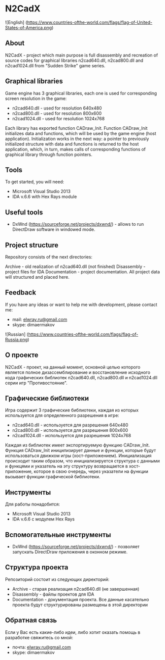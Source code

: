 # N2CadX

![English]
(https://www.countries-ofthe-world.com/flags/flag-of-United-States-of-America.png)

## About

N2CadX - project which main purpose is full disassembly and recreation of source codes for graphical libraries n2cad640.dll, n2cad800.dll and n2cad1024.dll from "Sudden Strike" game series.

## Graphical libraries

Game engine has 3 graphical libraries, each one is used for corresponding screen resolution in the game:
* n2cad640.dll - used for resolution 640x480
* n2cad800.dll - used for resolution 800x600
* n2cad1024.dll - used for resolution 1024x768

Each library has exported function CADraw_Init. Function CADraw_Init initializes data and functions, which will be used by the game engine (host application). Initialization works in the next way: a pointer to previously initialized structure with data and functions is returned to the host application, which, in turn, makes calls of corresponding functions of graphical library through function pointers.

## Tools

To get started, you will need:
* Microsoft Visual Studio 2013
* IDA v.6.6 with Hex Rays module

## Useful tools

* DxWnd (https://sourceforge.net/projects/dxwnd/) - allows to run DirectDraw software in windowed mode.

## Project structure

Repository consists of the next directories:

Archive - old realization of n2cad640.dll (not finished)
Disassembly - project files for IDA
Documentation - project documentation. All project data will structured and placed here.

## Feedback

If you have any ideas or want to help me with development, please contact me:
* mail: elwray.ru@gmail.com
* skype: dimaermakov

![Russian]
(https://www.countries-ofthe-world.com/flags/flag-of-Russia.png)

## О проекте

N2CadX - проект, на данный момент, основной целью которого является полное дизассемблирование и восстановление
исходного кода графических библиотек n2cad640.dll, n2cad800.dll и n2cad1024.dll серии игр "Противостояние".

## Графические библиотеки

Игра содержит 3 графические библиотеки, каждая из которых используется для определенного разрешения в игре:
* n2cad640.dll - используется для разрешения 640x480
* n2cad800.dll - используется для разрешения 800x600
* n2cad1024.dll - используется для разрешения 1024x768

Каждая из библиотек имеет экспортируемую функцию CADraw_Init. Функция CADraw_Init иницилизирует данные и функции, которые будут использоваться движком игры (хост-приложением). Инициализация происходит таким образом, что инициализируется структура с данными и функцями и указатель на эту структуру возвращается в хост-приложение, которое в свою очередь, через указатели на функции вызывает функции графической библиотеки.

## Инструменты

Для работы понадобится:
* Microsoft Visual Studio 2013
* IDA v.6.6 с модулем Hex Rays

## Вспомогательные инструменты

* DxWnd (https://sourceforge.net/projects/dxwnd/) - позволяет запускать DirectDraw приложения в оконном режиме.

## Структура проекта

Репозиторий состоит из следующих директорий:
* Archive - старая реализация n2cad640.dll (не завершенная)
* Disassembly - файлы проектов для IDA
* Documentation - документация проекта. Все данные касательно проекта будут структурированы размещены в этой директории

## Обратная связь

Если у Вас есть какие-либо идеи, либо хотит оказать помощь в разработке свяжитесь со мной:
* почта: elwray.ru@gmail.com
* skype: dimaermakov

